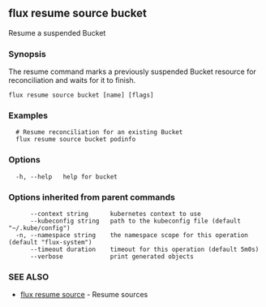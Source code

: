 ## flux resume source bucket

Resume a suspended Bucket

### Synopsis

The resume command marks a previously suspended Bucket resource for reconciliation and waits for it to finish.

```
flux resume source bucket [name] [flags]
```

### Examples

```
  # Resume reconciliation for an existing Bucket
  flux resume source bucket podinfo

```

### Options

```
  -h, --help   help for bucket
```

### Options inherited from parent commands

```
      --context string      kubernetes context to use
      --kubeconfig string   path to the kubeconfig file (default "~/.kube/config")
  -n, --namespace string    the namespace scope for this operation (default "flux-system")
      --timeout duration    timeout for this operation (default 5m0s)
      --verbose             print generated objects
```

### SEE ALSO

* [flux resume source](flux_resume_source.md)	 - Resume sources

